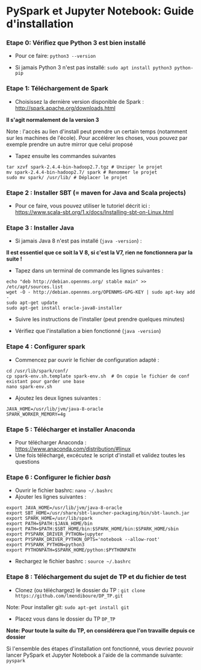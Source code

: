 
# PySpark et Jupyter Notebook: Guide d'installation

### Etape 0: Vérifiez que Python 3 est bien installé

  - Pour ce faire: `python3 --version`
  
  - Si jamais Python 3 n'est pas installé: `sudo apt install python3 python-pip`

### Etape 1: Téléchargement de Spark

  - Choisissez la dernière version disponible de Spark : http://spark.apache.org/downloads.html

**Il s'agit normalement de la version 3** 

Note : l'accès au lien d'install peut prendre un certain temps (notamment sur les machines de l'école). Pour accélérer les choses, vous pouvez par exemple prendre un autre mirror que celui proposé
  
  - Tapez ensuite les commandes suivantes
 
```console
tar xzvf spark-2.4.4-bin-hadoop2.7.tgz # Unziper le projet
mv spark-2.4.4-bin-hadoop2.7/ spark # Renommer le projet
sudo mv spark/ /usr/lib/ # Déplacer le projet
```
### Etape 2 : Installer SBT (= maven for Java and Scala projects)
  - Pour ce faire, vous pouvez utiliser le tutoriel décrit ici : https://www.scala-sbt.org/1.x/docs/Installing-sbt-on-Linux.html

### Etape 3 : Installer Java

  - Si jamais Java 8 n'est pas installé (`java -version`) :

**Il est essentiel que ce soit la V 8, si c'est la V7, rien ne fonctionnera par la suite !** 

  - Tapez dans un terminal de commande les lignes suivantes :
```console
echo "deb http://debian.opennms.org/ stable main" >> /etc/apt/sources.list
wget -O - http://debian.opennms.org/OPENNMS-GPG-KEY | sudo apt-key add -
sudo apt-get update
sudo apt-get install oracle-java8-installer
```
  - Suivre les instructions de l'installer (peut prendre quelques minutes)
  
  - Vérifiez que l'installation a bien fonctionné (`java -version`)

### Etape 4 : Configurer spark
  - Commencez par ouvrir le fichier de configuration adapté : 
  
```console
cd /usr/lib/spark/conf/  
cp spark-env.sh.template spark-env.sh  # On copie le fichier de conf existant pour garder une base
nano spark-env.sh
```

  - Ajoutez les deux lignes suivantes :
```console
JAVA_HOME=/usr/lib/jvm/java-8-oracle  
SPARK_WORKER_MEMORY=4g
```

### Etape 5 : Télécharger et installer Anaconda 

  - Pour télécharger Anaconda : https://www.anaconda.com/distribution/#linux
  - Une fois téléchargé, excécutez le script d'install et validez toutes les questions

### Etape 6 : Configurer le fichier _bash_
  - Ouvrir le fichier bashrc: `nano ~/.bashrc`
  - Ajouter les lignes suivantes :
 
```console
export JAVA_HOME=/usr/lib/jvm/java-8-oracle  
export SBT_HOME=/usr/share/sbt-launcher-packaging/bin/sbt-launch.jar  
export SPARK_HOME=/usr/lib/spark
export PATH=$PATH:$JAVA_HOME/bin
export PATH=$PATH:$SBT_HOME/bin:$SPARK_HOME/bin:$SPARK_HOME/sbin
export PYSPARK_DRIVER_PYTHON=jupyter
export PYSPARK_DRIVER_PYTHON_OPTS='notebook --allow-root'
export PYSPARK_PYTHON=python3
export PYTHONPATH=$SPARK_HOME/python:$PYTHONPATH
```
  - Rechargez le fichier bashrc : `source ~/.bashrc`
  
### Etape 8 : Téléchargement du sujet de TP et du fichier de test

  - Clonez (ou téléchargez) le dossier du TP : `git clone https://github.com/lmendiboure/DP_TP.git`
  
Note: Pour installer git: `sudo apt-get install git`
  
  - Placez vous dans le dossier du TP `DP_TP`
  
**Note: Pour toute la suite du TP, on considérera que l'on travaille depuis ce dossier**
  
Si l'ensemble des étapes d'installation ont fonctionné, vous devriez pouvoir lancer PySpark et Jupyter Notebook a l'aide de la commande suivante: `pyspark` 

